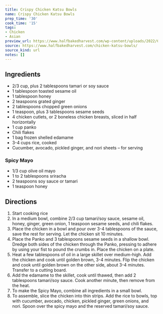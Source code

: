 ```yaml
---
title: Crispy Chicken Katsu Bowls
name: Crispy Chicken Katsu Bowls
prep_time: '30'
cook_time: '15'
tags:
- Chicken
- Asian
preview_url: https://www.halfbakedharvest.com/wp-content/uploads/2022/04/Crispy-Chicken-Katsu-Bowls-7.jpg
source: https://www.halfbakedharvest.com/chicken-katsu-bowls/
source_kind: url
notes: []
---
```


## Ingredients
- 2/3 cup, plus 2 tablespoons tamari or soy sauce
- 1 tablespoon toasted sesame oil
- 1 tablespoon honey
- 2 teaspoons grated ginger
- 2 tablespoons chopped green onions
- 1 teaspoon, plus 3 tablespoons sesame seeds
- 4  chicken cutlets, or 2 boneless chicken breasts, sliced in half horizontally
- 1 cup panko
- Chili flakes
- 1 bag frozen shelled edamame
- 3-4 cups rice, cooked
- Cucumber, avocado, pickled ginger, and nori sheets – for serving

### Spicy Mayo
- 1/3 cup olive oil mayo
- 1 to 2 tablespoons sriracha
- 2 teaspoons soy sauce or tamari
- 1 teaspoon honey


## Directions
1. Start cooking rice
2. In a medium bowl, combine 2/3 cup tamari/soy sauce, sesame oil, honey, ginger, green onion, 1 teaspoon sesame seeds, and chili flakes.
3. Place the chicken in a bowl and pour over 3-4 tablespoons of the sauce, save the rest for serving. Let the chicken sit 10 minutes.
4. Place the Panko and 3 tablespoons sesame seeds in a shallow bowl. Dredge both sides of the chicken through the Panko, pressing to adhere by using your fist to pound the crumbs in. Place the chicken on a plate.
5. Heat a few tablespoons of oil in a large skillet over medium-high. Add the chicken and cook until golden brown, 3-4 minutes. Flip the chicken and cook until golden brown on the other side, about 3-4 minutes. Transfer to a cutting board.
6. Add the edamame to the skillet, cook until thawed, then add 2 tablespoons tamari/soy sauce. Cook another minute, then remove from the heat.
7. To make the Spicy Mayo, combine all ingredients in a small bowl.
8. To assemble, slice the chicken into thin strips. Add the rice to bowls, top with cucumber, avocado, chicken, pickled ginger, green onions, and nori. Spoon over the spicy mayo and the reserved tamari/soy sauce.

